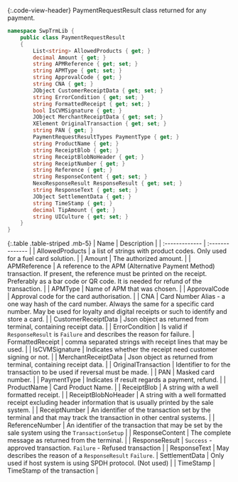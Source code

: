 {:.code-view-header}
PaymentRequestResult class returned for any payment.

```c#
namespace SwpTrmLib {
    public class PaymentRequestResult
    {
        List<string> AllowedProducts { get; }
        decimal Amount { get; }
        string APMReference { get; set; }
        string APMType { get; set; }
        string ApprovalCode { get; }
        string CNA { get; }
        JObject CustomerReceiptData { get; set; }
        string ErrorCondition { get; set; }
        string FormattedReceipt { get; set; }
        bool IsCVMSignature { get; }
        JObject MerchantReceiptData { get; set; }
        XElement OriginalTransaction { get; set; }
        string PAN { get; }
        PaymentRequestResultTypes PaymentType { get; }
        string ProductName { get; }
        string ReceiptBlob { get; }
        string ReceiptBlobNoHeader { get; }
        string ReceiptNumber { get; }
        string Reference { get; }
        string ResponseContent { get; set; }
        NexoResponseResult ResponseResult { get; set; }
        string ResponseText { get; set; }
        JObject SettlementData { get; }
        string TimeStamp { get; }
        decimal TipAmount { get; }
        string UICulture { get; set; }
    }
}
```

{:.table .table-striped .mb-5}
| Name | Description |
| :------------- | :-------------- |
| AllowedProducts | a list of strings with product codes. Only used for a fuel card solution. |
| Amount | The authorized amount. |
| APMReference | A reference to the APM (Alternative Payment Method) transaction. If present, the reference must be printed on the receipt. Preferably as a bar code or QR code. It is needed for refund of the transaction. |
| APMType | Name of APM that was chosen. |
| ApprovalCode | Approval code for the card authorisation. |
| CNA | Card Number Alias - a one way hash of the card number. Always the same for a specific card number. May be used for loyalty and digital receipts or such to identify and store a card. |
| CustomerReceiptData | Json object as returned from terminal, containing receipt data. |
| ErrorCondition | Is valid if `ResponseResult` is `Failure` and describes the reason for failure.
| FormattedReceipt | comma separated strings with receipt lines that may be used. |
| IsCVMSignature | Indicates whether the receipt need customer signing or not. |
| MerchantReceiptData | Json object as returned from terminal, containing receipt data. |
| OriginalTransaction | Identifier to for the transaction to be used if reversal must be made. |
| PAN | Masked card number. |
| PaymentType | Indicates if result regards a payment, refund. |
| ProductName | Card Product Name. |
| ReceiptBlob | A string with a well formatted receipt. |
| ReceiptBlobNoHeader | A string with a well formatted receipt excluding header information that is usually printed by the sale system. |
| ReceiptNumber | An identifier of the transaction set by the terminal and that may track the transaction in other central systems. |
| ReferenceNumber | An identifier of the transaction that may be set by the sale system using the `TransactionSetup` |
| ResponseContent | The complete message as returned from the terminal. |
| ResponseResult | `Success` - approved transaction. `Failure` - Refused transaction |
| ResponseText | May describes the reason of a `ResponseResult` `Failure`.
| SettlementData | Only used if host system is using SPDH protocol. (Not used) |
| TimeStamp | TimeStamp of the transaction |
